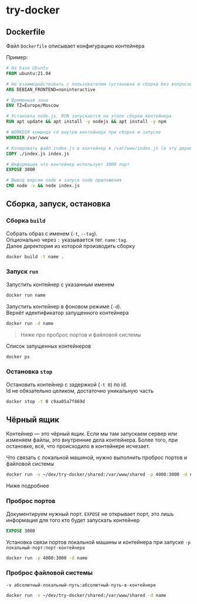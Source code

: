 # try-docker

## Dockerfile

Файл `Dockerfile` описывает конфигурацию контейнера

Пример: 

```dockerfile
# На базе Ubuntu
FROM ubuntu:21.04

# Не взаимодействовать с пользователем (установки и сборки без вопросов от Ubuntu)
ARG DEBIAN_FRONTEND=noninteractive

# Временная зона
ENV TZ=Europe/Moscow

# Установка node.js. RUN запускается на этапе сборки контейнера
RUN apt update && apt install -y nodejs && apt install -y npm

# WORKDIR команда cd внутри контейнера при сборке и запуске
WORKDIR /var/www

# Копировать файл index.js в контейнер в /var/www/index.js (в эту дерикторию перешли выше)
COPY ./index.js index.js

# Информация что контейнер использует 3000 порт
EXPOSE 3000

# Вывод версии node и запуск node приложения
CMD node -v && node index.js
```

## Сборка, запуск, остановка

### Сборка `build`

Собрать образ с именем (`-t`, `--tag`).  
Опционально через `:` указывается тег. `name:tag`.  
Далее директория из которой производить сборку

```bash
docker build -t name .
```

### Запуск `run`

Запустить контейнер с указанным именем

```bash
docker run name
```

Запустить контейнер в фоновом режиме (`-d`).  
Вернёт идентификатор запущенного контейнера

```bash
docker run -d name
```

> Ниже про проброс портов и файловой системы

Список запущенных контейнеров

```bash
docker ps
```

### Остановка `stop`

Остановить контейнер с задержкой (`-t 0`) по id.  
Id не обязательно целиком, достаточно уникальную часть

```bash
docker stop -t 0 c9aa05a7f869d
```

## Чёрный ящик

Контейнер — это чёрный ящик. Если мы там запускаем сервер или изменяем файлы,
это внутренние дела контейнера. Более того, при остановке, всё, что происходило в контейнере исчезает.

Что связать с локальной машиной, нужно выполнить проброс портов и файловой системы

```bash
docker run -v ~/dev/try-docker/shared:/var/www/shared -p 4000:3000 -d name
```

Ниже подробнее

### Проброс портов

Документируем нужный порт. `EXPOSE` не открывает порт,
это лишь информация для того кто будет запускать контейнер

```dockerfile
EXPOSE 3000
```

Установка связи портов локальной машины и контейнера при запуске
`-p локальный-порт:порт-контейнера`

```bash
docker run -p 4000:3000 -d name
```

### Проброс файловой системы

`-v абсолютный-локальный-путь:абсолютный-путь-в-контейнере`

```bash
docker run -v ~/dev/try-docker/shared:/var/www/shared -d name 
```
